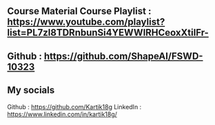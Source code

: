 ## Course Material Course Playlist : https://www.youtube.com/playlist?list=PL7zl8TDRnbunSi4YEWWlRHCeoxXtiIFr- 
## Github : https://github.com/ShapeAI/FSWD-10323
## My socials 
Github : https://github.com/Kartik18g LinkedIn : https://www.linkedin.com/in/kartik18g/